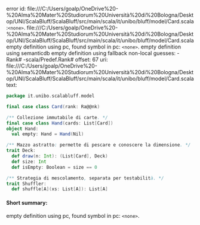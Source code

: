 error id: file:///C:/Users/goalp/OneDrive%20-%20Alma%20Mater%20Studiorum%20Università%20di%20Bologna/Desktop/UNI/ScalaBluff/ScalaBluff/src/main/scala/it/unibo/bluff/model/Card.scala:`<none>`.
file:///C:/Users/goalp/OneDrive%20-%20Alma%20Mater%20Studiorum%20Università%20di%20Bologna/Desktop/UNI/ScalaBluff/ScalaBluff/src/main/scala/it/unibo/bluff/model/Card.scala
empty definition using pc, found symbol in pc: `<none>`.
empty definition using semanticdb
empty definition using fallback
non-local guesses:
	 -Rank#
	 -scala/Predef.Rank#
offset: 67
uri: file:///C:/Users/goalp/OneDrive%20-%20Alma%20Mater%20Studiorum%20Università%20di%20Bologna/Desktop/UNI/ScalaBluff/ScalaBluff/src/main/scala/it/unibo/bluff/model/Card.scala
text:
```scala
package it.unibo.scalabluff.model

final case class Card(rank: Ra@@nk)

/** Collezione immutabile di carte. */
final case class Hand(cards: List[Card])
object Hand:
  val empty: Hand = Hand(Nil)

/** Mazzo astratto: permette di pescare e conoscere la dimensione. */
trait Deck:
  def draw(n: Int): (List[Card], Deck)
  def size: Int
  def isEmpty: Boolean = size == 0

/** Strategia di mescolamento, separata per testabilità. */
trait Shuffler:
  def shuffle[A](xs: List[A]): List[A]

```


#### Short summary: 

empty definition using pc, found symbol in pc: `<none>`.